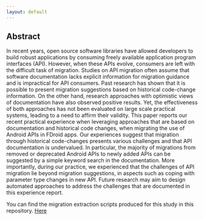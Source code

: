 ```yaml
---
layout: default
---
```


<!--Text can be **bold**, _italic_, or ~~strikethrough~~.-->

<!--#[Link to another page](another-page).-->

<!--There should be whitespace between paragraphs.

There should be whitespace between paragraphs. We recommend including a README, or a file with information about your project.-->

<!--# [](#header-1)Exploring the Use of Automated API Migrating Techniques in Practice: An Experience Report on Android-->

## [](#header-2)Abstract
In recent years, open source software libraries have allowed developers to build robust applications by consuming freely available application program interfaces (API). However, when these APIs evolve, consumers are left with the difficult task of migration. Studies on API migration often assume that software documentation lacks explicit information for migration guidance and is impractical for API consumers. Past research has shown that it is possible to present migration suggestions based on historical code-change information. On the other hand, research approaches with optimistic views of documentation have also observed positive results. Yet, the effectiveness of both approaches has not been evaluated on large scale practical systems, leading to a need to affirm their validity. This paper reports our recent practical experience when leveraging approaches that are based on documentation and historical code changes, when migrating the use of Android APIs in FDroid apps. Our experiences suggest that migration through historical code-changes presents various challenges and that API documentation is undervalued. In particular, the majority of migrations from removed or deprecated Android APIs to newly added APIs can be suggested by a simple keyword search in the documentation. More importantly, during our practice, we experienced that the challenges of API migration lie beyond migration suggestions, in aspects such as coping with parameter type changes in new API. Future research may aim to design automated approaches to address the challenges that are documented in this experience report.



You can find the migration extraction scripts produced for this study in this repository.
[Here](https://github.com/LamotheMax/SEIP_2018_Android_API_Study/releases)
